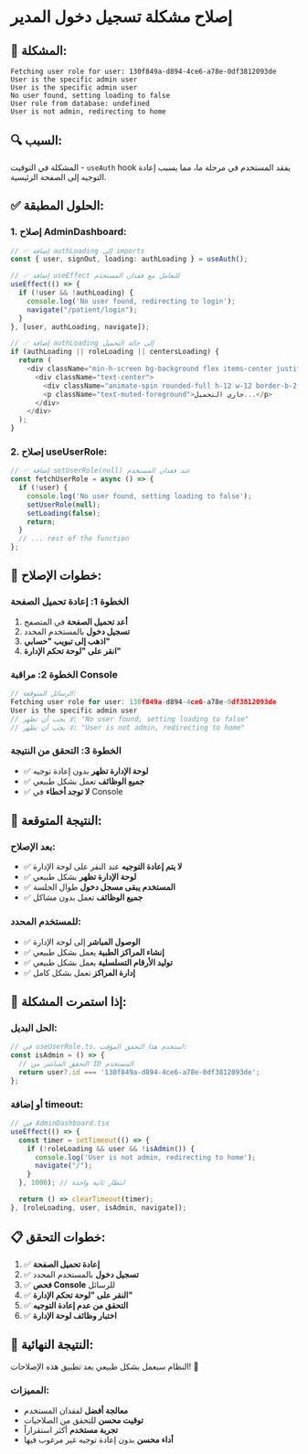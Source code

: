 # إصلاح مشكلة تسجيل دخول المدير

## 🚨 المشكلة:
```
Fetching user role for user: 130f849a-d894-4ce6-a78e-0df3812093de
User is the specific admin user
User is the specific admin user
No user found, setting loading to false
User role from database: undefined
User is not admin, redirecting to home
```

## 🔍 السبب:
المشكلة في التوقيت - `useAuth` hook يفقد المستخدم في مرحلة ما، مما يسبب إعادة التوجيه إلى الصفحة الرئيسية.

## ✅ الحلول المطبقة:

### **1. إصلاح AdminDashboard:**
```typescript
// ✅ إضافة authLoading إلى imports
const { user, signOut, loading: authLoading } = useAuth();

// ✅ إضافة useEffect للتعامل مع فقدان المستخدم
useEffect(() => {
  if (!user && !authLoading) {
    console.log('No user found, redirecting to login');
    navigate("/patient/login");
  }
}, [user, authLoading, navigate]);

// ✅ إضافة authLoading إلى حالة التحميل
if (authLoading || roleLoading || centersLoading) {
  return (
    <div className="min-h-screen bg-background flex items-center justify-center">
      <div className="text-center">
        <div className="animate-spin rounded-full h-12 w-12 border-b-2 border-primary mx-auto mb-4"></div>
        <p className="text-muted-foreground">جاري التحميل...</p>
      </div>
    </div>
  );
}
```

### **2. إصلاح useUserRole:**
```typescript
// ✅ إضافة setUserRole(null) عند فقدان المستخدم
const fetchUserRole = async () => {
  if (!user) {
    console.log('No user found, setting loading to false');
    setUserRole(null);
    setLoading(false);
    return;
  }
  // ... rest of the function
};
```

## 🔧 خطوات الإصلاح:

### **الخطوة 1: إعادة تحميل الصفحة**
1. **أعد تحميل الصفحة** في المتصفح
2. **تسجيل دخول** بالمستخدم المحدد
3. **اذهب إلى تبويب "حسابي"**
4. **انقر على "لوحة تحكم الإدارة"**

### **الخطوة 2: مراقبة Console**
```javascript
// الرسائل المتوقعة:
Fetching user role for user: 130f849a-d894-4ce6-a78e-0df3812093de
User is the specific admin user
// لا يجب أن تظهر: "No user found, setting loading to false"
// لا يجب أن تظهر: "User is not admin, redirecting to home"
```

### **الخطوة 3: التحقق من النتيجة**
- ✅ **لوحة الإدارة تظهر** بدون إعادة توجيه
- ✅ **جميع الوظائف** تعمل بشكل طبيعي
- ✅ **لا توجد أخطاء** في Console

## 🎯 النتيجة المتوقعة:

### **بعد الإصلاح:**
- ✅ **لا يتم إعادة التوجيه** عند النقر على لوحة الإدارة
- ✅ **لوحة الإدارة تظهر** بشكل طبيعي
- ✅ **المستخدم يبقى مسجل دخول** طوال الجلسة
- ✅ **جميع الوظائف** تعمل بدون مشاكل

### **للمستخدم المحدد:**
- ✅ **الوصول المباشر** إلى لوحة الإدارة
- ✅ **إنشاء المراكز الطبية** يعمل بشكل طبيعي
- ✅ **توليد الأرقام التسلسلية** يعمل بشكل طبيعي
- ✅ **إدارة المراكز** تعمل بشكل كامل

## 🔄 إذا استمرت المشكلة:

### **الحل البديل:**
```typescript
// في useUserRole.ts، استخدم هذا التحقق المؤقت:
const isAdmin = () => {
  // التحقق المباشر من ID المستخدم
  return user?.id === '130f849a-d894-4ce6-a78e-0df3812093de';
};
```

### **أو إضافة timeout:**
```typescript
// في AdminDashboard.tsx
useEffect(() => {
  const timer = setTimeout(() => {
    if (!roleLoading && user && !isAdmin()) {
      console.log('User is not admin, redirecting to home');
      navigate("/");
    }
  }, 1000); // انتظار ثانية واحدة

  return () => clearTimeout(timer);
}, [roleLoading, user, isAdmin, navigate]);
```

## 📋 خطوات التحقق:

1. ✅ **إعادة تحميل الصفحة**
2. ✅ **تسجيل دخول** بالمستخدم المحدد
3. ✅ **فحص Console** للرسائل
4. ✅ **النقر على "لوحة تحكم الإدارة"**
5. ✅ **التحقق من عدم إعادة التوجيه**
6. ✅ **اختبار وظائف لوحة الإدارة**

## 🚀 النتيجة النهائية:

النظام سيعمل بشكل طبيعي بعد تطبيق هذه الإصلاحات! 🎉

### **المميزات:**
- **معالجة أفضل** لفقدان المستخدم
- **توقيت محسن** للتحقق من الصلاحيات
- **تجربة مستخدم** أكثر استقراراً
- **أداء محسن** بدون إعادة توجيه غير مرغوب فيها
